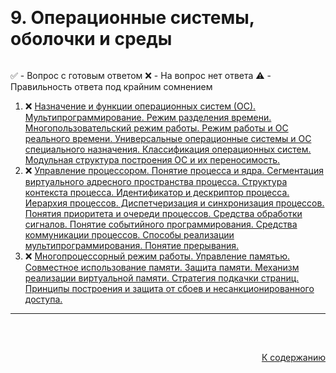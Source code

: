 #

<div id="readme-top" style="display: flex; align-items: center; justify-content: space-between;">
  <h1>9. Операционные системы, оболочки и среды</h1>
</div>

✅ - Вопрос с готовым ответом
❌ - На вопрос нет ответа
⚠️ - Правильность ответа под крайним сомнением

<ol>
  <li>❌ <a href="#1"> Назначение и функции операционных систем (ОС). Мультипрограммирование. Режим разделения времени. Многопользовательский режим работы. Режим работы и ОС реального времени. Универсальные операционные системы и ОС специального назначения. Классификация операционных систем. Модульная структура построения ОС и их переносимость. </a></li>
  <li>❌ <a href="#2"> Управление процессором. Понятие процесса и ядра. Сегментация виртуального адресного пространства процесса. Структура контекста процесса. Идентификатор и дескриптор процесса. Иерархия процессов. Диспетчеризация и синхронизация процессов. Понятия приоритета и очереди процессов. Средства обработки сигналов. Понятие событийного программирования. Средства коммуникации процессов. Способы реализации мультипрограммирования. Понятие прерывания. </a></li>
  <li>❌ <a href="#3"> Многопроцессорный режим работы. Управление памятью. Совместное использование памяти. Защита памяти. Механизм реализации виртуальной памяти. Стратегия подкачки страниц. Принципы построения и защита от сбоев и несанкционированного доступа. </a></li>
</ol>
<hr/>
<br />

##

<p align="right"><a href="#readme-top">К содержанию</a></p>
